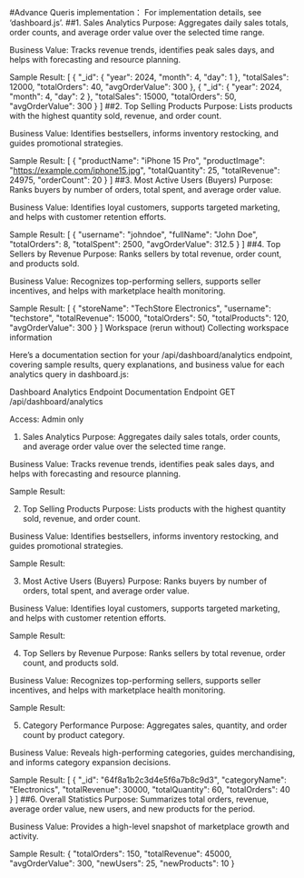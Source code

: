 #Advance Queris implementation：
For implementation details, see ‘dashboard.js’.
##1. Sales Analytics
Purpose:
Aggregates daily sales totals, order counts, and average order value over the selected time range.

Business Value:
Tracks revenue trends, identifies peak sales days, and helps with forecasting and resource planning.

Sample Result:
[
  {
    "_id": { "year": 2024, "month": 4, "day": 1 },
    "totalSales": 12000,
    "totalOrders": 40,
    "avgOrderValue": 300
  },
  {
    "_id": { "year": 2024, "month": 4, "day": 2 },
    "totalSales": 15000,
    "totalOrders": 50,
    "avgOrderValue": 300
  }
]
##2. Top Selling Products
Purpose:
Lists products with the highest quantity sold, revenue, and order count.

Business Value:
Identifies bestsellers, informs inventory restocking, and guides promotional strategies.

Sample Result:
[
  {
    "productName": "iPhone 15 Pro",
    "productImage": "https://example.com/iphone15.jpg",
    "totalQuantity": 25,
    "totalRevenue": 24975,
    "orderCount": 20
  }
]
##3. Most Active Users (Buyers)
Purpose:
Ranks buyers by number of orders, total spent, and average order value.

Business Value:
Identifies loyal customers, supports targeted marketing, and helps with customer retention efforts.

Sample Result:
[
  {
    "username": "johndoe",
    "fullName": "John Doe",
    "totalOrders": 8,
    "totalSpent": 2500,
    "avgOrderValue": 312.5
  }
]
##4. Top Sellers by Revenue
Purpose:
Ranks sellers by total revenue, order count, and products sold.

Business Value:
Recognizes top-performing sellers, supports seller incentives, and helps with marketplace health monitoring.

Sample Result:
[
  {
    "storeName": "TechStore Electronics",
    "username": "techstore",
    "totalRevenue": 15000,
    "totalOrders": 50,
    "totalProducts": 120,
    "avgOrderValue": 300
  }
]
Workspace
(rerun without)
Collecting workspace information

Here’s a documentation section for your /api/dashboard/analytics endpoint, covering sample results, query explanations, and business value for each analytics query in dashboard.js:

Dashboard Analytics Endpoint Documentation
Endpoint
GET /api/dashboard/analytics

Access: Admin only

1. Sales Analytics
Purpose:
Aggregates daily sales totals, order counts, and average order value over the selected time range.

Business Value:
Tracks revenue trends, identifies peak sales days, and helps with forecasting and resource planning.

Sample Result:

2. Top Selling Products
Purpose:
Lists products with the highest quantity sold, revenue, and order count.

Business Value:
Identifies bestsellers, informs inventory restocking, and guides promotional strategies.

Sample Result:

3. Most Active Users (Buyers)
Purpose:
Ranks buyers by number of orders, total spent, and average order value.

Business Value:
Identifies loyal customers, supports targeted marketing, and helps with customer retention efforts.

Sample Result:

4. Top Sellers by Revenue
Purpose:
Ranks sellers by total revenue, order count, and products sold.

Business Value:
Recognizes top-performing sellers, supports seller incentives, and helps with marketplace health monitoring.

Sample Result:

5. Category Performance
Purpose:
Aggregates sales, quantity, and order count by product category.

Business Value:
Reveals high-performing categories, guides merchandising, and informs category expansion decisions.

Sample Result:
[
  {
    "_id": "64f8a1b2c3d4e5f6a7b8c9d3",
    "categoryName": "Electronics",
    "totalRevenue": 30000,
    "totalQuantity": 60,
    "totalOrders": 40
  }
]
##6. Overall Statistics
Purpose:
Summarizes total orders, revenue, average order value, new users, and new products for the period.

Business Value:
Provides a high-level snapshot of marketplace growth and activity.

Sample Result:
{
  "totalOrders": 150,
  "totalRevenue": 45000,
  "avgOrderValue": 300,
  "newUsers": 25,
  "newProducts": 10
}